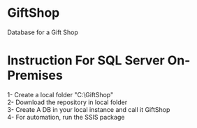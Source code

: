 # GiftShop
 Database for a Gift Shop

# Instruction For SQL Server On-Premises
1- Create a local folder "C:\GiftShop" <br />
2- Download the repository in local folder <br />
3- Create A DB in your local instance and call it GiftShop <br />
4- For automation, run the SSIS package <br />